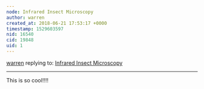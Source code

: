 ```yaml
---
node: Infrared Insect Microscopy
author: warren
created_at: 2018-06-21 17:53:17 +0000
timestamp: 1529603597
nid: 16540
cid: 19848
uid: 1
---
```




[warren](../profile/warren) replying to: [Infrared Insect Microscopy](../notes/MaggPi/06-21-2018/infrared-insect-microscopy)

----
This is so cool!!!!